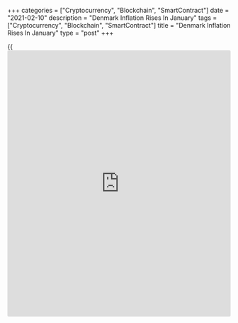 +++
categories = ["Cryptocurrency", "Blockchain", "SmartContract"]
date = "2021-02-10"
description = "Denmark Inflation Rises In January"
tags = ["Cryptocurrency", "Blockchain", "SmartContract"]
title = "Denmark Inflation Rises In January"
type = "post"
+++

{{<iframe id="large-banner" src="https://www.bounty.group/#slide=1.0" width="100%" height="600" scrolling="no" style="border: 0px solid rgb(216, 221, 230); border-radius: 3px;">}}

Denmark's consumer prices rose in January, data from Statistics Denmark
showed on Wednesday.

The consumer price index rose 0.6 percent year-on-year in January,
following a 0.5 percent increase in December.

The consumer price index for January is affected by Covid-19, as the
drop in price observations remained larger than normal, the agency said.

Prices for alcoholic beverages and tobacco increased the most by 17.4
percent in January, mainly due to higher prices for tobacco.

Clothing and footwear cost had the largest decline of 3.7 percent, due
to the winter sale on clothing.

Core inflation, which excludes prices of energy and fresh food, rose to
1.1 percent in January from 1.0 percent in the previous month.

On a monthly basis, consumer prices rose 0.2 percent in January.

For comments and feedback [contact](https://www.playgroundfx.com/contact/): editorial@rtt[news](https://www.letsplayfx.com/blog/forex-news-website/).com

[Economic News][1]

 **What parts of the world are seeing the best (and worst) economic
performances lately? Click[here][2] to check out our [Econ Scorecard][2]
and find out! See up-to-the-moment [ranking](https://www.playgroundfx.com/blog/crypto-exchange-ranking/)s for the best and worst
performers in [GDP][3], [unemployment rate][4], [inflation][2] and much
more.**

   1. www.rtt[news](https://www.letsplayfx.com/blog/forex-news-website/).com/Content/EconomicNews.aspx
   2. www.rtt[news](https://www.letsplayfx.com/blog/forex-news-website/).com/economic-scorecard/world-rank/CPI/highest-performance.aspx
   3. www.rtt[news](https://www.letsplayfx.com/blog/forex-news-website/).com/economic-scorecard/world-rank/GDP/highest-performance.aspx
   4. www.rtt[news](https://www.letsplayfx.com/blog/forex-news-website/).com/economic-scorecard/world-rank/unemployment-rate/lowest-performance.aspx